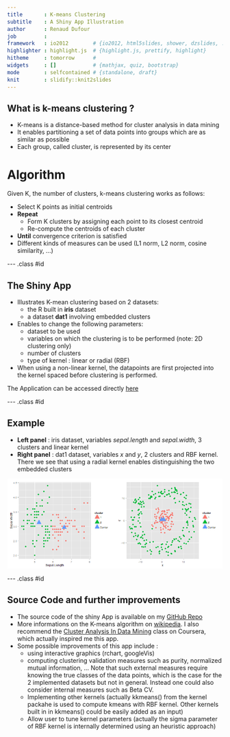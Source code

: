 ```yaml
---
title       : K-means Clustering
subtitle    : A Shiny App Illustration
author      : Renaud Dufour
job         : 
framework   : io2012        # {io2012, html5slides, shower, dzslides, ...}
highlighter : highlight.js  # {highlight.js, prettify, highlight}
hitheme     : tomorrow      # 
widgets     : []            # {mathjax, quiz, bootstrap}
mode        : selfcontained # {standalone, draft}
knit        : slidify::knit2slides
---
```


## What is k-means clustering ?

* K-means is a distance-based method for cluster analysis in data mining
* It enables partitioning a set of data points into groups which are as similar as possible
* Each group, called cluster, is represented by its center

# Algorithm  
  
Given K, the number of clusters, k-means clustering works as follows:

* Select K points as initial centroids
* __Repeat__
    * Form K clusters by assigning each point to its closest centroid
    * Re-compute the centroids of each cluster
* __Until__ convergence criterion is satisfied
* Different kinds of measures can be used (L1 norm, L2 norm, cosine similarity, ...)

--- .class #id 

## The Shiny App

* Illustrates K-mean clustering based on 2 datasets:
    * the R built in __iris__ dataset
    * a dataset __dat1__ involving embedded clusters
* Enables to change the following parameters:
    * dataset to be used
    * variables on which the clustering is to be performed (note: 2D clustering only)
    * number of clusters
    * type of kernel : linear or radial (RBF)
* When using a non-linear kernel, the datapoints are first projected into the kernel spaced before clustering is performed.  

The Application can be accessed directly [here](https://duf59.shinyapps.io/shiny-kmeans/)

--- .class #id 

## Example

* __Left panel__ : iris dataset, variables _sepal.length_ and _sepal.width_, 3 clusters and linear kernel
* __Right panel__ : dat1 dataset, variables _x_ and _y_, 2 clusters and RBF kernel. There we see that using a radial kernel enables distinguishing the two embedded clusters

<img src="assets/fig/unnamed-chunk-1-1.png" title="plot of chunk unnamed-chunk-1" alt="plot of chunk unnamed-chunk-1" style="display: block; margin: auto;" />


--- .class #id 

## Source Code and further improvements

* The source code of the shiny App is available on my [GitHub Repo](https://github.com/duf59/shiny-kmeans)
* More informations on the K-means algorithm on [wikipedia](http://en.wikipedia.org/wiki/K-means_clustering). I also recommend the [Cluster Analysis In Data Mining](https://www.coursera.org/course/clusteranalysis) class on Coursera, which actually inspired me this app.
* Some possible improvements of this app include :
    * using interactive graphics (rchart, googleVis)
    * computing clustering validation measures such as purity, normalized mutual information, ... Note that such external measures require knowing the true classes of the data points, which is the case for the 2 implemented datasets but not in general. Instead one could also consider internal measures such as Beta CV.
    * Implementing other kernels (actually kkmeans() from the kernel packahe is used to compute kmeans with RBF kernel. Other kernels built in in kkmeans() could be easily added as an input)
    * Allow user to tune kernel parameters (actually the sigma parameter of RBF kernel is internally determined using an heuristic approach)



